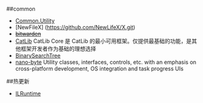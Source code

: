 ##common

* [Common.Utility](https://github.com/Jimmey-Jiang/Common.Utility)
* [NewFileX] (https://github.com/NewLifeX/X.git)
* ~~[bitwarden](https://github.com/bitwarden/core.git)~~
* [CatLib](https://github.com/CatLib/Core.git)
CatLib Core 是 CatLib 的最小可用框架。仅提供最基础的功能，是其他框架开发者作为基础的理想选择
* [BinarySearchTree](https://github.com/ArsenShnurkov/Common)
* [nano-byte](https://github.com/nano-byte/common/) Utility classes, interfaces, controls, etc. with an emphasis on cross-platform development, OS integration and task progress UIs

##热更新
* [ILRuntime](https://github.com/Ourpalm/ILRuntime)